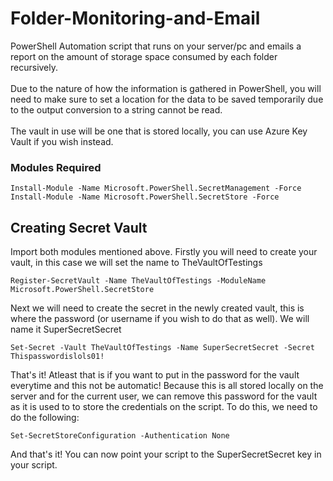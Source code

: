 # Folder-Monitoring-and-Email

PowerShell Automation script that runs on your server/pc and emails a report on the amount of storage space consumed by each folder recursively. </br></br>
Due to the nature of how the information is gathered in PowerShell, you will need to make sure to set a location for the data to be saved temporarily due to the output conversion to a string cannot be read. </br> </br>
The vault in use will be one that is stored locally, you can use Azure Key Vault if you wish instead.

### Modules Required
```
Install-Module -Name Microsoft.PowerShell.SecretManagement -Force
Install-Module -Name Microsoft.PowerShell.SecretStore -Force
```

## Creating Secret Vault
Import both modules mentioned above. Firstly you will need to create your vault, in this case we will set the name to TheVaultOfTestings
```
Register-SecretVault -Name TheVaultOfTestings -ModuleName Microsoft.PowerShell.SecretStore
```
Next we will need to create the secret in the newly created vault, this is where the password (or username if you wish to do that as well). We will name it SuperSecretSecret
```
Set-Secret -Vault TheVaultOfTestings -Name SuperSecretSecret -Secret Thispasswordislols01!
```
That's it! Atleast that is if you want to put in the password for the vault everytime and this not be automatic! Because this is all stored locally on the server and for the current user, we can remove this password for the vault as it is used to to store the credentials on the script. To do this, we need to do the following:
```
Set-SecretStoreConfiguration -Authentication None
```
And that's it! You can now point your script to the SuperSecretSecret key in your script.

